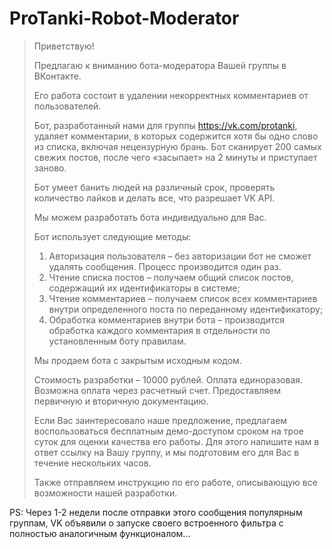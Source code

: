 # ProTanki-Robot-Moderator

> Приветствую!
> 
> Предлагаю к вниманию бота-модератора Вашей группы в ВКонтакте.
> 
> Его работа состоит в удалении некорректных комментариев от пользователей.
> 
> Бот, разработанный нами для группы https://vk.com/protanki, удаляет комментарии, в которых содержится хотя бы одно слово из списка, включая нецензурную брань. Бот сканирует 200 самых свежих постов, после чего «засыпает» на 2 минуты и приступает заново.
> 
> Бот умеет банить людей на различный срок, проверять количество лайков и делать все, что разрешает VK API.
> 
> Мы можем разработать бота индивидуально для Вас.
> 
> Бот использует следующие методы:
> 1. Авторизация пользователя – без авторизации бот не сможет удалять сообщения. Процесс производится один раз.
> 2. Чтение списка постов – получаем общий список постов, содержащий их идентификаторы в системе;
> 3. Чтение комментариев – получаем список всех комментариев внутри определенного поста по переданному идентификатору;
> 4. Обработка комментариев внутри бота – производится обработка каждого комментария в отдельности по установленным боту правилам.
> 
> Мы продаем бота с закрытым исходным кодом. 
> 
> Стоимость разработки – 10000 рублей. Оплата единоразовая.
> Возможна оплата через расчетный счет.
> Предоставляем первичную и вторичную документацию.
> 
> Если Вас заинтересовало наше предложение, предлагаем воспользоваться бесплатным демо-доступом сроком на трое суток для оценки качества его работы. Для этого напишите нам в ответ ссылку на Вашу группу, и мы подготовим его для Вас в течение нескольких часов.
> 
> Также отправляем инструкцию по его работе, описывающую все возможности нашей разработки.

PS: Через 1-2 недели после отправки этого сообщения популярным группам, VK объявили о запуске своего встроенного фильтра с полностью аналогичным функционалом...
